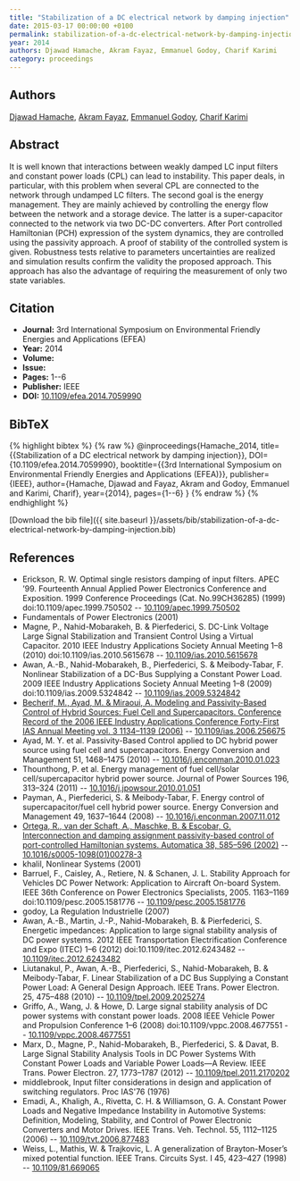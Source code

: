 ```yaml
---
title: "Stabilization of a DC electrical network by damping injection"
date: 2015-03-17 00:00:00 +0100
permalink: stabilization-of-a-dc-electrical-network-by-damping-injection
year: 2014
authors: Djawad Hamache, Akram Fayaz, Emmanuel Godoy, Charif Karimi
category: proceedings
---
```

 
## Authors
[Djawad Hamache](authors/djawad-hamache), [Akram Fayaz](authors/akram-fayaz), [Emmanuel Godoy](authors/emmanuel-godoy), [Charif Karimi](authors/charif-karimi)
 
## Abstract
It is well known that interactions between weakly damped LC input filters and constant power loads (CPL) can lead to instability. This paper deals, in particular, with this problem when several CPL are connected to the network through undamped LC filters. The second goal is the energy management. They are mainly achieved by controlling the energy flow between the network and a storage device. The latter is a super-capacitor connected to the network via two DC-DC converters. After Port controlled Hamiltonian (PCH) expression of the system dynamics, they are controlled using the passivity approach. A proof of stability of the controlled system is given. Robustness tests relative to parameters uncertainties are realized and simulation results confirm the validity the proposed approach. This approach has also the advantage of requiring the measurement of only two state variables.
 
## Citation
- **Journal:** 3rd International Symposium on Environmental Friendly Energies and Applications (EFEA)
- **Year:** 2014
- **Volume:** 
- **Issue:** 
- **Pages:** 1--6
- **Publisher:** IEEE
- **DOI:** [10.1109/efea.2014.7059990](https://doi.org/10.1109/efea.2014.7059990)
 
## BibTeX
{% highlight bibtex %}
{% raw %}
@inproceedings{Hamache_2014,
  title={{Stabilization of a DC electrical network by damping injection}},
  DOI={10.1109/efea.2014.7059990},
  booktitle={{3rd International Symposium on Environmental Friendly Energies and Applications (EFEA)}},
  publisher={IEEE},
  author={Hamache, Djawad and Fayaz, Akram and Godoy, Emmanuel and Karimi, Charif},
  year={2014},
  pages={1--6}
}
{% endraw %}
{% endhighlight %}
 
[Download the bib file]({{ site.baseurl }}/assets/bib/stabilization-of-a-dc-electrical-network-by-damping-injection.bib)
 
## References
- Erickson, R. W. Optimal single resistors damping of input filters. APEC ’99. Fourteenth Annual Applied Power Electronics Conference and Exposition. 1999 Conference Proceedings (Cat. No.99CH36285) (1999) doi:10.1109/apec.1999.750502 -- [10.1109/apec.1999.750502](https://doi.org/10.1109/apec.1999.750502)
- Fundamentals of Power Electronics (2001)
- Magne, P., Nahid-Mobarakeh, B. & Pierfederici, S. DC-Link Voltage Large Signal Stabilization and Transient Control Using a Virtual Capacitor. 2010 IEEE Industry Applications Society Annual Meeting 1–8 (2010) doi:10.1109/ias.2010.5615678 -- [10.1109/ias.2010.5615678](https://doi.org/10.1109/ias.2010.5615678)
- Awan, A.-B., Nahid-Mobarakeh, B., Pierfederici, S. & Meibody-Tabar, F. Nonlinear Stabilization of a DC-Bus Supplying a Constant Power Load. 2009 IEEE Industry Applications Society Annual Meeting 1–8 (2009) doi:10.1109/ias.2009.5324842 -- [10.1109/ias.2009.5324842](https://doi.org/10.1109/ias.2009.5324842)
- [Becherif, M., Ayad, M. & Miraoui, A. Modeling and Passivity-Based Control of Hybrid Sources: Fuel Cell and Supercapacitors. Conference Record of the 2006 IEEE Industry Applications Conference Forty-First IAS Annual Meeting vol. 3 1134–1139 (2006)](modeling-and-passivity-based-control-of-hybrid-sources-fuel-cell-and-supercapacitors) -- [10.1109/ias.2006.256675](https://doi.org/10.1109/ias.2006.256675)
- Ayad, M. Y. et al. Passivity-Based Control applied to DC hybrid power source using fuel cell and supercapacitors. Energy Conversion and Management 51, 1468–1475 (2010) -- [10.1016/j.enconman.2010.01.023](https://doi.org/10.1016/j.enconman.2010.01.023)
- Thounthong, P. et al. Energy management of fuel cell/solar cell/supercapacitor hybrid power source. Journal of Power Sources 196, 313–324 (2011) -- [10.1016/j.jpowsour.2010.01.051](https://doi.org/10.1016/j.jpowsour.2010.01.051)
- Payman, A., Pierfederici, S. & Meibody-Tabar, F. Energy control of supercapacitor/fuel cell hybrid power source. Energy Conversion and Management 49, 1637–1644 (2008) -- [10.1016/j.enconman.2007.11.012](https://doi.org/10.1016/j.enconman.2007.11.012)
- [Ortega, R., van der Schaft, A., Maschke, B. & Escobar, G. Interconnection and damping assignment passivity-based control of port-controlled Hamiltonian systems. Automatica 38, 585–596 (2002)](interconnection-and-damping-assignment-passivity-based-control-of-port-controlled-hamiltonian-systems) -- [10.1016/s0005-1098(01)00278-3](https://doi.org/10.1016/s0005-1098(01)00278-3)
- khalil, Nonlinear Systems (2001)
- Barruel, F., Caisley, A., Retiere, N. & Schanen, J. L. Stability Approach for Vehicles DC Power Network: Application to Aircraft On-board System. IEEE 36th Conference on Power Electronics Specialists, 2005. 1163–1169 doi:10.1109/pesc.2005.1581776 -- [10.1109/pesc.2005.1581776](https://doi.org/10.1109/pesc.2005.1581776)
- godoy, La Regulation Industrielle (2007)
- Awan, A.-B., Martin, J.-P., Nahid-Mobarakeh, B. & Pierfederici, S. Energetic impedances: Application to large signal stability analysis of DC power systems. 2012 IEEE Transportation Electrification Conference and Expo (ITEC) 1–6 (2012) doi:10.1109/itec.2012.6243482 -- [10.1109/itec.2012.6243482](https://doi.org/10.1109/itec.2012.6243482)
- Liutanakul, P., Awan, A.-B., Pierfederici, S., Nahid-Mobarakeh, B. & Meibody-Tabar, F. Linear Stabilization of a DC Bus Supplying a Constant Power Load: A General Design Approach. IEEE Trans. Power Electron. 25, 475–488 (2010) -- [10.1109/tpel.2009.2025274](https://doi.org/10.1109/tpel.2009.2025274)
- Griffo, A., Wang, J. & Howe, D. Large signal stability analysis of DC power systems with constant power loads. 2008 IEEE Vehicle Power and Propulsion Conference 1–6 (2008) doi:10.1109/vppc.2008.4677551 -- [10.1109/vppc.2008.4677551](https://doi.org/10.1109/vppc.2008.4677551)
- Marx, D., Magne, P., Nahid-Mobarakeh, B., Pierfederici, S. & Davat, B. Large Signal Stability Analysis Tools in DC Power Systems With Constant Power Loads and Variable Power Loads—A Review. IEEE Trans. Power Electron. 27, 1773–1787 (2012) -- [10.1109/tpel.2011.2170202](https://doi.org/10.1109/tpel.2011.2170202)
- middlebrook, Input filter considerations in design and application of switching regulators. Proc IAS'76 (1976)
- Emadi, A., Khaligh, A., Rivetta, C. H. & Williamson, G. A. Constant Power Loads and Negative Impedance Instability in Automotive Systems: Definition, Modeling, Stability, and Control of Power Electronic Converters and Motor Drives. IEEE Trans. Veh. Technol. 55, 1112–1125 (2006) -- [10.1109/tvt.2006.877483](https://doi.org/10.1109/tvt.2006.877483)
- Weiss, L., Mathis, W. & Trajkovic, L. A generalization of Brayton-Moser’s mixed potential function. IEEE Trans. Circuits Syst. I 45, 423–427 (1998) -- [10.1109/81.669065](https://doi.org/10.1109/81.669065)

